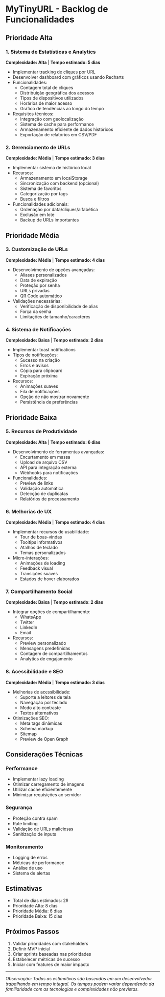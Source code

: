 # MyTinyURL - Backlog de Funcionalidades

## Prioridade Alta

### 1. Sistema de Estatísticas e Analytics
**Complexidade: Alta** | **Tempo estimado: 5 dias**
- Implementar tracking de cliques por URL
- Desenvolver dashboard com gráficos usando Recharts
- Funcionalidades:
  - Contagem total de cliques
  - Distribuição geográfica dos acessos
  - Tipos de dispositivos utilizados
  - Horários de maior acesso
  - Gráfico de tendências ao longo do tempo
- Requisitos técnicos:
  - Integração com geolocalização
  - Sistema de cache para performance
  - Armazenamento eficiente de dados históricos
  - Exportação de relatórios em CSV/PDF

### 2. Gerenciamento de URLs
**Complexidade: Média** | **Tempo estimado: 3 dias**
- Implementar sistema de histórico local
- Recursos:
  - Armazenamento em localStorage
  - Sincronização com backend (opcional)
  - Sistema de favoritos
  - Categorização por tags
  - Busca e filtros
- Funcionalidades adicionais:
  - Ordenação por data/cliques/alfabética
  - Exclusão em lote
  - Backup de URLs importantes

## Prioridade Média

### 3. Customização de URLs
**Complexidade: Média** | **Tempo estimado: 4 dias**
- Desenvolvimento de opções avançadas:
  - Aliases personalizados
  - Data de expiração
  - Proteção por senha
  - URLs privadas
  - QR Code automático
- Validações necessárias:
  - Verificação de disponibilidade de alias
  - Força da senha
  - Limitações de tamanho/caracteres

### 4. Sistema de Notificações
**Complexidade: Baixa** | **Tempo estimado: 2 dias**
- Implementar toast notifications
- Tipos de notificações:
  - Sucesso na criação
  - Erros e avisos
  - Cópia para clipboard
  - Expiração próxima
- Recursos:
  - Animações suaves
  - Fila de notificações
  - Opção de não mostrar novamente
  - Persistência de preferências

## Prioridade Baixa

### 5. Recursos de Produtividade
**Complexidade: Alta** | **Tempo estimado: 6 dias**
- Desenvolvimento de ferramentas avançadas:
  - Encurtamento em massa
  - Upload de arquivo CSV
  - API para integração externa
  - Webhooks para notificações
- Funcionalidades:
  - Preview de links
  - Validação automática
  - Detecção de duplicatas
  - Relatórios de processamento

### 6. Melhorias de UX
**Complexidade: Média** | **Tempo estimado: 4 dias**
- Implementar recursos de usabilidade:
  - Tour de boas-vindas
  - Tooltips informativos
  - Atalhos de teclado
  - Temas personalizados
- Micro-interações:
  - Animações de loading
  - Feedback visual
  - Transições suaves
  - Estados de hover elaborados

### 7. Compartilhamento Social
**Complexidade: Baixa** | **Tempo estimado: 2 dias**
- Integrar opções de compartilhamento:
  - WhatsApp
  - Twitter
  - LinkedIn
  - Email
- Recursos:
  - Preview personalizado
  - Mensagens predefinidas
  - Contagem de compartilhamentos
  - Analytics de engajamento

### 8. Acessibilidade e SEO
**Complexidade: Média** | **Tempo estimado: 3 dias**
- Melhorias de acessibilidade:
  - Suporte a leitores de tela
  - Navegação por teclado
  - Modo alto contraste
  - Textos alternativos
- Otimizações SEO:
  - Meta tags dinâmicas
  - Schema markup
  - Sitemap
  - Preview de Open Graph

## Considerações Técnicas

### Performance
- Implementar lazy loading
- Otimizar carregamento de imagens
- Utilizar cache eficientemente
- Minimizar requisições ao servidor

### Segurança
- Proteção contra spam
- Rate limiting
- Validação de URLs maliciosas
- Sanitização de inputs

### Monitoramento
- Logging de erros
- Métricas de performance
- Análise de uso
- Sistema de alertas

## Estimativas
- Total de dias estimados: 29
- Prioridade Alta: 8 dias
- Prioridade Média: 6 dias
- Prioridade Baixa: 15 dias

## Próximos Passos
1. Validar prioridades com stakeholders
2. Definir MVP inicial
3. Criar sprints baseadas nas prioridades
4. Estabelecer métricas de sucesso
5. Iniciar com features de maior impacto

---

*Observação: Todas as estimativas são baseadas em um desenvolvedor trabalhando em tempo integral. Os tempos podem variar dependendo da familiaridade com as tecnologias e complexidades não previstas.*